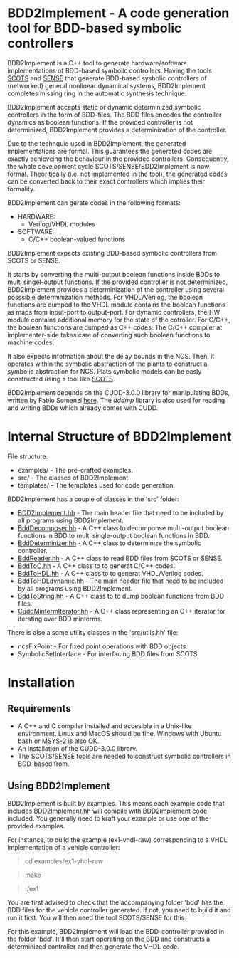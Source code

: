 BDD2Implement - A code generation tool for BDD-based symbolic controllers
=========================================================================
BDD2Implement is a C++ tool to generate hardware/software implementations of BDD-based symbolic controllers.
Having the tools [SCOTS](http://www.hcs.ei.tum.de/en/software/scots/) and [SENSE](http://www.hcs.ei.tum.de/en/software/sense/) that generate BDD-based sysbolic controllers of (networked) general nonlinear dynamical systems, BDD2Implement completes missing ring in the automatic synthesis technique.

BDD2Implement accepts static or dynamic determinized symbolic controllers in the form of BDD-files.
The BDD files encodes the controller dynamics as boolean functions.
If the provided controller is not determinized, BDD2Implement provides a determinization of the controller.

Due to the technquie used in BDD2Implement, the generated implementations are formal.
This guarantees the generated codes are exactly achieveing the behaviour in the provided controllers.
Consequently, the whole development cycle SCOTS/SENSE/BDD2Implement is now formal.
Theoritically (i.e. not implemented in the tool), the generated codes can be converted back to their exact controllers which implies their formality.

BDD2Implement can gerate codes in the following formats:
- HARDWARE:
	- Verilog/VHDL modules
- SOFTWARE:
	- C/C++ boolean-valued functions

BDD2Implement expects existing BDD-based symbolic controllers from SCOTS or SENSE. 

It starts by converting the multi-output boolean functions inside BDDs to multi singel-output functions.
If the provided controller is not determinized, BDD2Implement provides a determinization of the controller using several posssible determinization methods.
For VHDL/Verilog, the boolean functions are dumped to the VHDL module contains the boolean functions as maps from input-port to output-port.
For dynamic controllers, the HW module contains additional memory for the state of the cotroller.
For C/C++, the boolean functions are dumped as C++ codes.
The C/C++ compiler at implementer-side takes care of converting such boolean functions to machine codes.

It also expects infotmation about the delay bounds in the NCS. 
Then, it operates within the symbolic abstraction of the plants to construct a symbolic abstraction for NCS. Plats symbolic models can be easly constructed using a tool like [SCOTS](https://www.hcs.ei.tum.de/en/software/scots/).

BDD2Implement depends on the CUDD-3.0.0 library for manipulating BDDs, written by Fabio Somenzi [here](http://vlsi.colorado.edu/~fabio/). 
The _dddmp_ library is also used for reading and writing BDDs which already comes with CUDD.






Internal Structure of BDD2Implement
===================================

File structure:

- examples/ - The pre-crafted examples.
- src/ - The classes of BDD2Implement.
- templates/ - The templates used for code generation.

BDD2Implement has a couple of classes in the 'src' folder:

- [BDD2Implement.hh](src/BDD2Implement.hh) - The main header file that need to be included by all programs using BDD2Implement.
- [BddDecomposer.hh](src/BddDecomposer.hh) - A C++ class to decomponse multi-output boolean functions in BDD to multi single-output boolean functions in BDD.
- [BddDeterminizer.hh](src/BddDeterminizer.hh) - A C++ class to determinize the symbolic controller.
- [BddReader.hh](src/BddReader.hh) - A C++ class to read BDD files from SCOTS or SENSE.
- [BddToC.hh](src/BddToC.hh) - A C++ class to to generat C/C++ codes.
- [BddToHDL.hh](src/BddToHDL.hh) - A C++ class to to generat VHDL/Verilog codes.
- [BddToHDLdynamic.hh](src/BddToHDLdynamic.hh) - The main header file that need to be included by all programs using BDD2Implement.
- [BddToString.hh](src/BddToString.hh) - A C++ class to to dump boolean functions from BDD files.
- [CuddMintermIterator.hh](src/CuddMintermIterator.hh) - A C++ class representing an C++ iterator for iterating over BDD minterms.


There is also a some utility classes in the 'src/utils.hh' file:

- ncsFixPoint - For fixed point operations with BDD objects.
- SymbolicSetInterface - For interfacing BDD files from SCOTS.


Installation
============

Requirements
------------
- A C++ and C compiler installed and accesible in a Unix-like environment. Linux and MacOS should be fine. Windows with Ubuntu bash or MSYS-2 is also OK.
- An installation of the CUDD-3.0.0 library.
- The SCOTS/SENSE tools are needed to construct symbolic controllers in BDD-based from.

Using BDD2Implement
-------------------
BDD2Implement is built by examples. 
This means each example code that includes [BDD2Implement.hh](src/BDD2Implement.hh) will compile with BDD2Implement code included. 
You generally need to kraft your example or use one of the provided examples.

For instance, to build the example (ex1-vhdl-raw) corresponding to a VHDL implementation of a vehicle controller:

> cd examples/ex1-vhdl-raw

> make

> ./ex1

You are first advised to check that the accompanying folder 'bdd' has the BDD files for the vehicle controller generated. 
If not, you need to build it and run it first. You will then need the tool SCOTS/SENSE for this.

For this example, BDD2Implement will load the BDD-controller provided in the folder 'bdd'. 
It'll then start operating on the BDD and constructs a determinized controller and then generate the VHDL code.


